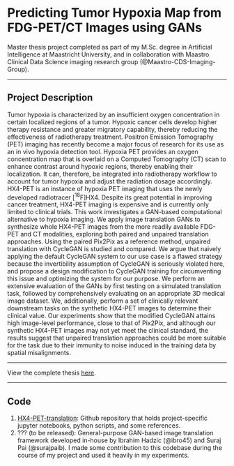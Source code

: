 # Predicting Tumor Hypoxia Map from FDG-PET/CT Images using GANs

Master thesis project completed as part of my M.Sc. degree in Artificial Intelligence at Maastricht University, and in collaboration with Maastro Clinical Data Science imaging research group (@Maastro-CDS-Imaging-Group).

----------------------
## Project Description
Tumor hypoxia is characterized by an insufficient oxygen concentration in certain localized regions of a tumor. Hypoxic cancer cells develop higher therapy resistance and greater migratory capability, thereby reducing the effectiveness of radiotherapy treatment. Positron Emission Tomography (PET) imaging has recently become a major focus of research for its use as an in vivo hypoxia detection tool. Hypoxia PET provides an oxygen concentration map that is overlaid on a Computed Tomography (CT) scan to enhance contrast around hypoxic regions, thereby enabling their localization. It can, therefore, be integrated into radiotherapy workflow to account for tumor hypoxia and adjust the radiation dosage accordingly. HX4-PET is an instance of hypoxia PET imaging that uses the newly developed radiotracer [$^{18}$F]HX4. Despite its great potential in improving cancer treatment, HX4-PET imaging is expensive and is currently only limited to clinical trials. This work investigates a GAN-based computational alternative to hypoxia imaging. We apply image translation GANs to synthesize whole HX4-PET images from the more readily available FDG-PET and CT modalities, exploring both paired and unpaired translation approaches. Using the paired Pix2Pix as a reference method, unpaired translation with CycleGAN is studied and compared. We argue that naively applying the default CycleGAN system to our use case is a flawed strategy because the invertibility assumption of CycleGAN is seriously violated here, and propose a design modification to CycleGAN training for circumventing this issue and optimizing the system for our purpose. We perform an extensive evaluation of the GANs by first testing on a simulated translation task, followed by comprehensively evaluating on an appropriate 3D medical image dataset. We, additionally, perform a set of clinically relevant downstream tasks on the synthetic HX4-PET images to determine their clinical value. Our experiments show that the modified CycleGAN attains high image-level performance, close to that of Pix2Pix, and although our synthetic HX4-PET images may not yet meet the clinical standard, the results suggest that unpaired translation approaches could be more suitable for the task due to their immunity to noise induced in the training data by spatial misalignments.

------------------------------
View the complete thesis [here](https://github.com/cnmy-ro/master-thesis/Master_Thesis-Chinmay_Rao.pdf).


-------
## Code

1. [HX4-PET-translation](https://github.com/Maastro-CDS-Imaging-Group/HX4-PET-translation/tree/main/notebooks): Github repository that holds project-specific jupyter notebooks, python scripts, and some references.
2. ??? (to be released): General-purpose GAN-based image translation framework developed in-house by Ibrahim Hadzic (@ibro45) and Suraj Pai (@surajpaib). I made some contribution to this codebase during the course of my project and used it heavily in my experiments.